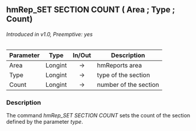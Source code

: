 ## hmRep_SET SECTION COUNT ( Area ; Type ; Count)
###### Introduced in v1.0, Preemptive: yes

|Parameter|Type|In/Out|Description
|---|---|:---:|---
|Area|Longint|→|hmReports area
|Type|Longint|→|type of the section
|Count|Longint|→|number of the section

### Description
The command *hmRep_SET SECTION COUNT* sets the count of the section defined by the parameter *type*.
